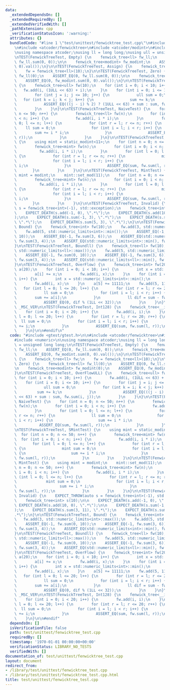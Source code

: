 ```yaml
---
data:
  _extendedDependsOn: []
  _extendedRequiredBy: []
  _extendedVerifiedWith: []
  _pathExtension: cpp
  _verificationStatusIcon: ':warning:'
  attributes: {}
  bundledCode: "#line 1 \"test/unittest/fenwicktree_test.cpp\"\n#include <gtest/gtest.h>\n\
    \n#include <atcoder/fenwicktree>\n#include <atcoder/modint>\n#include <numeric>\n\
    \nusing namespace atcoder;\nusing ll = long long;\nusing ull = unsigned long long;\n\
    \nTEST(FenwickTreeTest, Empty) {\n    fenwick_tree<ll> fw_ll;\n    ASSERT_EQ(0,\
    \ fw_ll.sum(0, 0));\n\n    fenwick_tree<modint> fw_modint;\n    ASSERT_EQ(0, fw_modint.sum(0,\
    \ 0).val());\n}\n\nTEST(FenwickTreeTest, Assign) {\n    fenwick_tree<ll> fw;\n\
    \    fw = fenwick_tree<ll>(10);\n}\n\nTEST(FenwickTreeTest, Zero) {\n    fenwick_tree<ll>\
    \ fw_ll(0);\n    ASSERT_EQ(0, fw_ll.sum(0, 0));\n\n    fenwick_tree<modint> fw_modint(0);\n\
    \    ASSERT_EQ(0, fw_modint.sum(0, 0).val());\n}\n\nTEST(FenwickTreeTest, OverFlowULL)\
    \ {\n    fenwick_tree<ull> fw(10);\n    for (int i = 0; i < 10; i++) {\n     \
    \   fw.add(i, (1ULL << 63) + i);\n    }\n    for (int i = 0; i <= 10; i++) {\n\
    \        for (int j = i; j <= 10; j++) {\n            ull sum = 0;\n         \
    \   for (int k = i; k < j; k++) {\n                sum += k;\n            }\n\
    \            ASSERT_EQ(((j - i) % 2) ? (1ULL << 63) + sum : sum, fw.sum(i, j));\n\
    \        }\n    }\n}\n\nTEST(FenwickTreeTest, NaiveTest) {\n    for (int n = 0;\
    \ n <= 50; n++) {\n        fenwick_tree<ll> fw(n);\n        for (int i = 0; i\
    \ < n; i++) {\n            fw.add(i, i * i);\n        }\n        for (int l =\
    \ 0; l <= n; l++) {\n            for (int r = l; r <= n; r++) {\n            \
    \    ll sum = 0;\n                for (int i = l; i < r; i++) {\n            \
    \        sum += i * i;\n                }\n                ASSERT_EQ(sum, fw.sum(l,\
    \ r));\n            }\n        }\n    }\n}\n\nTEST(FenwickTreeTest, SMintTest)\
    \ {\n    using mint = static_modint<11>;\n    for (int n = 0; n <= 50; n++) {\n\
    \        fenwick_tree<mint> fw(n);\n        for (int i = 0; i < n; i++) {\n  \
    \          fw.add(i, i * i);\n        }\n        for (int l = 0; l <= n; l++)\
    \ {\n            for (int r = l; r <= n; r++) {\n                mint sum = 0;\n\
    \                for (int i = l; i < r; i++) {\n                    sum += i *\
    \ i;\n                }\n                ASSERT_EQ(sum, fw.sum(l, r));\n     \
    \       }\n        }\n    }\n}\n\nTEST(FenwickTreeTest, MintTest) {\n    using\
    \ mint = modint;\n    mint::set_mod(11);\n    for (int n = 0; n <= 50; n++) {\n\
    \        fenwick_tree<mint> fw(n);\n        for (int i = 0; i < n; i++) {\n  \
    \          fw.add(i, i * i);\n        }\n        for (int l = 0; l <= n; l++)\
    \ {\n            for (int r = l; r <= n; r++) {\n                mint sum = 0;\n\
    \                for (int i = l; i < r; i++) {\n                    sum += i *\
    \ i;\n                }\n                ASSERT_EQ(sum, fw.sum(l, r));\n     \
    \       }\n        }\n    }\n}\n\nTEST(FenwickTreeTest, Invalid) {\n    EXPECT_THROW(auto\
    \ s = fenwick_tree<int>(-1), std::exception);\n    fenwick_tree<int> s(10);\n\n\
    \    EXPECT_DEATH(s.add(-1, 0), \".*\");\n    EXPECT_DEATH(s.add(10, 0), \".*\"\
    );\n\n    EXPECT_DEATH(s.sum(-1, 3), \".*\");\n    EXPECT_DEATH(s.sum(3, 11),\
    \ \".*\");\n    EXPECT_DEATH(s.sum(5, 3), \".*\");\n}\n\nTEST(FenwickTreeTest,\
    \ Bound) {\n    fenwick_tree<int> fw(10);\n    fw.add(3, std::numeric_limits<int>::max());\n\
    \    fw.add(5, std::numeric_limits<int>::min());\n    ASSERT_EQ(-1, fw.sum(0,\
    \ 10));\n    ASSERT_EQ(-1, fw.sum(3, 6));\n    ASSERT_EQ(std::numeric_limits<int>::max(),\
    \ fw.sum(3, 4));\n    ASSERT_EQ(std::numeric_limits<int>::min(), fw.sum(4, 10));\n\
    }\n\nTEST(FenwickTreeTest, Boundll) {\n    fenwick_tree<ll> fw(10);\n    fw.add(3,\
    \ std::numeric_limits<ll>::max());\n    fw.add(5, std::numeric_limits<ll>::min());\n\
    \    ASSERT_EQ(-1, fw.sum(0, 10));\n    ASSERT_EQ(-1, fw.sum(3, 6));\n    ASSERT_EQ(std::numeric_limits<ll>::max(),\
    \ fw.sum(3, 4));\n    ASSERT_EQ(std::numeric_limits<ll>::min(), fw.sum(4, 10));\n\
    }\n\nTEST(FenwickTreeTest, OverFlow) {\n    fenwick_tree<int> fw(20);\n    std::vector<ll>\
    \ a(20);\n    for (int i = 0; i < 10; i++) {\n        int x = std::numeric_limits<int>::max();\n\
    \        a[i] += x;\n        fw.add(i, x);\n    }\n    for (int i = 10; i < 20;\
    \ i++) {\n        int x = std::numeric_limits<int>::min();\n        a[i] += x;\n\
    \        fw.add(i, x);\n    }\n    a[5] += 11111;\n    fw.add(5, 11111);\n\n \
    \   for (int l = 0; l <= 20; l++) {\n        for (int r = l; r <= 20; r++) {\n\
    \            ll sum = 0;\n            for (int i = l; i < r; i++) {\n        \
    \        sum += a[i];\n            }\n            ll dif = sum - fw.sum(l, r);\n\
    \            ASSERT_EQ(0, dif % (1LL << 32));\n        }\n    }\n}\n\n#ifndef\
    \ _MSC_VER\n\nTEST(FenwickTreeTest, Int128) {\n    fenwick_tree<__int128> fw(20);\n\
    \    for (int i = 0; i < 20; i++) {\n        fw.add(i, i);\n    }\n\n    for (int\
    \ l = 0; l <= 20; l++) {\n        for (int r = l; r <= 20; r++) {\n          \
    \  ll sum = 0;\n            for (int i = l; i < r; i++) {\n                sum\
    \ += i;\n            }\n            ASSERT_EQ(sum, fw.sum(l, r));\n        }\n\
    \    }\n}\n\n#endif\n"
  code: "#include <gtest/gtest.h>\n\n#include <atcoder/fenwicktree>\n#include <atcoder/modint>\n\
    #include <numeric>\n\nusing namespace atcoder;\nusing ll = long long;\nusing ull\
    \ = unsigned long long;\n\nTEST(FenwickTreeTest, Empty) {\n    fenwick_tree<ll>\
    \ fw_ll;\n    ASSERT_EQ(0, fw_ll.sum(0, 0));\n\n    fenwick_tree<modint> fw_modint;\n\
    \    ASSERT_EQ(0, fw_modint.sum(0, 0).val());\n}\n\nTEST(FenwickTreeTest, Assign)\
    \ {\n    fenwick_tree<ll> fw;\n    fw = fenwick_tree<ll>(10);\n}\n\nTEST(FenwickTreeTest,\
    \ Zero) {\n    fenwick_tree<ll> fw_ll(0);\n    ASSERT_EQ(0, fw_ll.sum(0, 0));\n\
    \n    fenwick_tree<modint> fw_modint(0);\n    ASSERT_EQ(0, fw_modint.sum(0, 0).val());\n\
    }\n\nTEST(FenwickTreeTest, OverFlowULL) {\n    fenwick_tree<ull> fw(10);\n   \
    \ for (int i = 0; i < 10; i++) {\n        fw.add(i, (1ULL << 63) + i);\n    }\n\
    \    for (int i = 0; i <= 10; i++) {\n        for (int j = i; j <= 10; j++) {\n\
    \            ull sum = 0;\n            for (int k = i; k < j; k++) {\n       \
    \         sum += k;\n            }\n            ASSERT_EQ(((j - i) % 2) ? (1ULL\
    \ << 63) + sum : sum, fw.sum(i, j));\n        }\n    }\n}\n\nTEST(FenwickTreeTest,\
    \ NaiveTest) {\n    for (int n = 0; n <= 50; n++) {\n        fenwick_tree<ll>\
    \ fw(n);\n        for (int i = 0; i < n; i++) {\n            fw.add(i, i * i);\n\
    \        }\n        for (int l = 0; l <= n; l++) {\n            for (int r = l;\
    \ r <= n; r++) {\n                ll sum = 0;\n                for (int i = l;\
    \ i < r; i++) {\n                    sum += i * i;\n                }\n      \
    \          ASSERT_EQ(sum, fw.sum(l, r));\n            }\n        }\n    }\n}\n\
    \nTEST(FenwickTreeTest, SMintTest) {\n    using mint = static_modint<11>;\n  \
    \  for (int n = 0; n <= 50; n++) {\n        fenwick_tree<mint> fw(n);\n      \
    \  for (int i = 0; i < n; i++) {\n            fw.add(i, i * i);\n        }\n \
    \       for (int l = 0; l <= n; l++) {\n            for (int r = l; r <= n; r++)\
    \ {\n                mint sum = 0;\n                for (int i = l; i < r; i++)\
    \ {\n                    sum += i * i;\n                }\n                ASSERT_EQ(sum,\
    \ fw.sum(l, r));\n            }\n        }\n    }\n}\n\nTEST(FenwickTreeTest,\
    \ MintTest) {\n    using mint = modint;\n    mint::set_mod(11);\n    for (int\
    \ n = 0; n <= 50; n++) {\n        fenwick_tree<mint> fw(n);\n        for (int\
    \ i = 0; i < n; i++) {\n            fw.add(i, i * i);\n        }\n        for\
    \ (int l = 0; l <= n; l++) {\n            for (int r = l; r <= n; r++) {\n   \
    \             mint sum = 0;\n                for (int i = l; i < r; i++) {\n \
    \                   sum += i * i;\n                }\n                ASSERT_EQ(sum,\
    \ fw.sum(l, r));\n            }\n        }\n    }\n}\n\nTEST(FenwickTreeTest,\
    \ Invalid) {\n    EXPECT_THROW(auto s = fenwick_tree<int>(-1), std::exception);\n\
    \    fenwick_tree<int> s(10);\n\n    EXPECT_DEATH(s.add(-1, 0), \".*\");\n   \
    \ EXPECT_DEATH(s.add(10, 0), \".*\");\n\n    EXPECT_DEATH(s.sum(-1, 3), \".*\"\
    );\n    EXPECT_DEATH(s.sum(3, 11), \".*\");\n    EXPECT_DEATH(s.sum(5, 3), \"\
    .*\");\n}\n\nTEST(FenwickTreeTest, Bound) {\n    fenwick_tree<int> fw(10);\n \
    \   fw.add(3, std::numeric_limits<int>::max());\n    fw.add(5, std::numeric_limits<int>::min());\n\
    \    ASSERT_EQ(-1, fw.sum(0, 10));\n    ASSERT_EQ(-1, fw.sum(3, 6));\n    ASSERT_EQ(std::numeric_limits<int>::max(),\
    \ fw.sum(3, 4));\n    ASSERT_EQ(std::numeric_limits<int>::min(), fw.sum(4, 10));\n\
    }\n\nTEST(FenwickTreeTest, Boundll) {\n    fenwick_tree<ll> fw(10);\n    fw.add(3,\
    \ std::numeric_limits<ll>::max());\n    fw.add(5, std::numeric_limits<ll>::min());\n\
    \    ASSERT_EQ(-1, fw.sum(0, 10));\n    ASSERT_EQ(-1, fw.sum(3, 6));\n    ASSERT_EQ(std::numeric_limits<ll>::max(),\
    \ fw.sum(3, 4));\n    ASSERT_EQ(std::numeric_limits<ll>::min(), fw.sum(4, 10));\n\
    }\n\nTEST(FenwickTreeTest, OverFlow) {\n    fenwick_tree<int> fw(20);\n    std::vector<ll>\
    \ a(20);\n    for (int i = 0; i < 10; i++) {\n        int x = std::numeric_limits<int>::max();\n\
    \        a[i] += x;\n        fw.add(i, x);\n    }\n    for (int i = 10; i < 20;\
    \ i++) {\n        int x = std::numeric_limits<int>::min();\n        a[i] += x;\n\
    \        fw.add(i, x);\n    }\n    a[5] += 11111;\n    fw.add(5, 11111);\n\n \
    \   for (int l = 0; l <= 20; l++) {\n        for (int r = l; r <= 20; r++) {\n\
    \            ll sum = 0;\n            for (int i = l; i < r; i++) {\n        \
    \        sum += a[i];\n            }\n            ll dif = sum - fw.sum(l, r);\n\
    \            ASSERT_EQ(0, dif % (1LL << 32));\n        }\n    }\n}\n\n#ifndef\
    \ _MSC_VER\n\nTEST(FenwickTreeTest, Int128) {\n    fenwick_tree<__int128> fw(20);\n\
    \    for (int i = 0; i < 20; i++) {\n        fw.add(i, i);\n    }\n\n    for (int\
    \ l = 0; l <= 20; l++) {\n        for (int r = l; r <= 20; r++) {\n          \
    \  ll sum = 0;\n            for (int i = l; i < r; i++) {\n                sum\
    \ += i;\n            }\n            ASSERT_EQ(sum, fw.sum(l, r));\n        }\n\
    \    }\n}\n\n#endif"
  dependsOn: []
  isVerificationFile: false
  path: test/unittest/fenwicktree_test.cpp
  requiredBy: []
  timestamp: '1970-01-01 00:00:00+00:00'
  verificationStatus: LIBRARY_NO_TESTS
  verifiedWith: []
documentation_of: test/unittest/fenwicktree_test.cpp
layout: document
redirect_from:
- /library/test/unittest/fenwicktree_test.cpp
- /library/test/unittest/fenwicktree_test.cpp.html
title: test/unittest/fenwicktree_test.cpp
---
```

